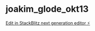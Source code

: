 # joakim_glode_okt13

[Edit in StackBlitz next generation editor ⚡️](https://stackblitz.com/~/github.com/Joakimglodedata/joakim_glode_okt13)